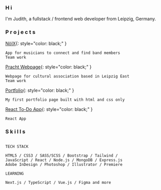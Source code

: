 ### H i

I'm Judith, a fullstack / frontend web developer from Leipzig, Germany.


### P r o j e c t s

[NöIX](https://make.noix.space/?target=_blank){: style="color: black;" }
```
App for musicians to connect and find band members
Team work
```

[Pracht Webpage](https://pracht-ev.net/en/?target=_blank){: style="color: black;" }
```
Webpage for cultural association based in Leipzig East
Team work
```

[Portfolio](https://judithcrasser.github.io/portfolio/?target=_blank){: style="color: black;" }

```
My first portfolio page built with html and css only
```

[React To-Do App](https://judithcrasser.github.io/to-do-app/?target=_blank){: style="color: black;" }
```
React App
```

### S k i l l s
```

TECH STACK

HTML5 / CSS3 / SASS/SCSS / Bootstrap / Tailwind / 
JavaScript / React / Node.js / MongoDB / Express.js
Adobe InDesign / Photoshop / Illustrator / Premiere

LEARNING

Next.js / TypeScript / Vue.js / Figma and more

```
